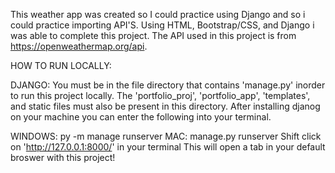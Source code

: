 This weather app was created so I could practice using Django and so i could practice importing API'S. Using HTML, Bootstrap/CSS, and Django i was able to complete this project.
The API used in this project is from https://openweathermap.org/api.

HOW TO RUN LOCALLY:

DJANGO: You must be in the file directory that contains 'manage.py' inorder to run this project locally. The 'portfolio_proj', 'portfolio_app', 'templates', and static files must also be present in this directory. After installing djanog on your machine you can enter the following into your terminal.

WINDOWS: py -m manage runserver
MAC: manage.py runserver
Shift click on 'http://127.0.0.1:8000/' in your terminal
This will open a tab in your default broswer with this project!
